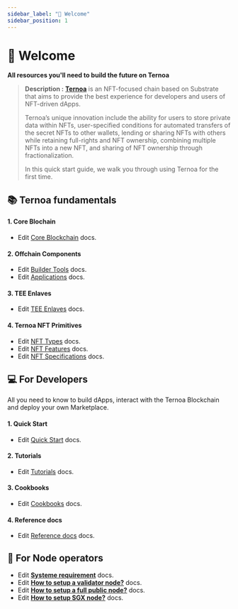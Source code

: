 ```yaml
---
sidebar_label: "👋 Welcome"
sidebar_position: 1
---
```


# 👋 Welcome  

**All resources you'll need to build the future on Ternoa**


> **Description  :** **[Ternoa](https://www.ternoa.network/)** is an NFT-focused chain based on Substrate that aims to provide the best experience for developers and users of NFT-driven dApps.
> 
>Ternoa’s unique innovation include the ability for users to store private data within NFTs, user-specified conditions for automated transfers of the secret NFTs to other wallets, lending or sharing NFTs with others while retaining full-rights and NFT ownership, combining multiple NFTs into a new NFT, and sharing of NFT ownership through fractionalization.
>
> In this quick start guide, we walk you through using Ternoa for the first time.

## 📚 Ternoa fundamentals

####  1. Core Blochain
- Edit [Core Blockchain](category/core-blockchain) docs.
#### 2. Offchain Components
- Edit [Builder Tools](category/builder-tools) docs.
- Edit [Applications](category/applications) docs.
#### 3. TEE Enlaves
- Edit [TEE Enlaves](category/tee-enlaves) docs.
#### 4. Ternoa NFT Primitives
- Edit [NFT Types](category/nft-types) docs.
- Edit [NFT Features](category/nft-features) docs.
- Edit [NFT Specifications](category/nft-specifications) docs.


## 💻 For Developers

All you need to know to build dApps, interact with the Ternoa Blockchain and deploy your own Marketplace.

####  1. Quick Start
- Edit [Quick Start](category/quick-start) docs.
#### 2. Tutorials
- Edit [Tutorials](category/tutorials) docs.
#### 3. Cookbooks
- Edit [Cookbooks](category/cookbooks) docs.
#### 4. Reference docs
- Edit [Reference docs](category/reference-docs) docs.

## 🌌 For Node operators 


- Edit **[Systeme requirement](for-node-operators/system-requirements)** docs.
- Edit **[How to setup a validator node?](for-node-operators/how-to-setup-validator-node)** docs.
- Edit **[How to setup a full public node?](for-node-operators/how-to-setup-full-public-node)** docs.
- Edit **[How to setup SGX node?](for-node-operators/how-to-setup-sgx-node)** docs.



